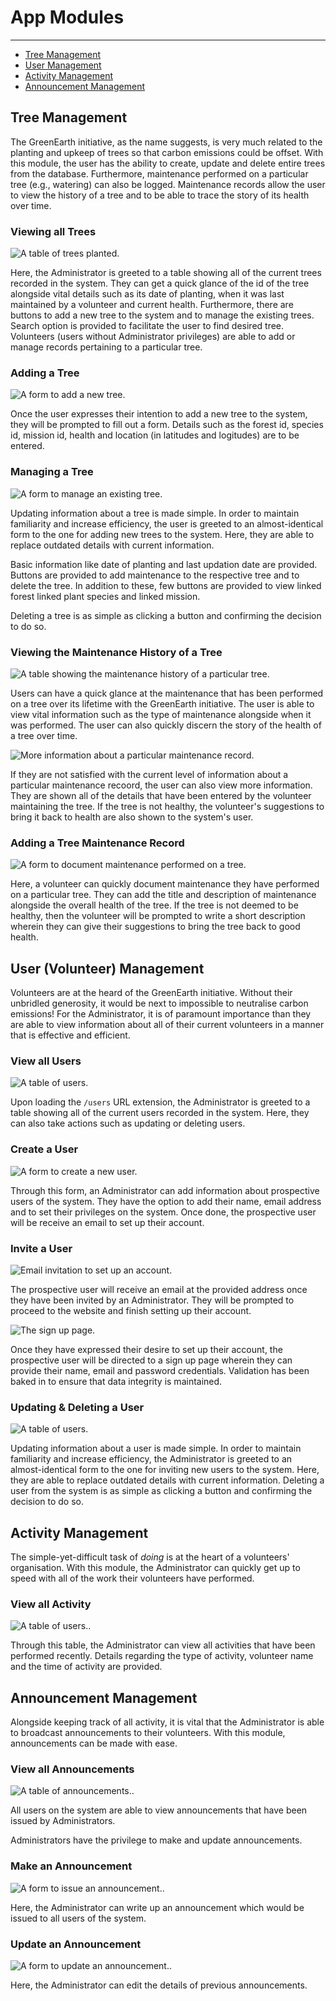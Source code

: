 # App Modules

---

-   [Tree Management](#section-1)
-   [User Management](#section-2)
-   [Activity Management](#section-3)
-   [Announcement Management](#section-4)

<a name="section-1"></a>

## Tree Management
The GreenEarth initiative, as the name suggests, is very much related to the planting and upkeep of trees so that carbon emissions could be offset. With this module, the user has the ability to create, update and delete entire trees from the database. Furthermore, maintenance performed on a particular tree (e.g., watering) can also be logged. Maintenance records allow the user to view the history of a tree and to be able to trace the story of its health over time.

### Viewing all Trees

![A table of trees planted.](/screenshots/trees_index.PNG)


Here, the Administrator is greeted to a table showing all of the current trees recorded in the system. They can get a quick glance of the id of the tree alongside vital details such as its date of planting, when it was last maintained by a volunteer and current health. Furthermore, there are buttons to add a new tree to the system and to manage the existing trees. Search option is provided to facilitate the user to find desired tree.
Volunteers (users without Administrator privileges) are able to add or manage records pertaining to a particular tree. 

### Adding a Tree

![A form to add a new tree.](/screenshots/trees_add.PNG)


Once the user expresses their intention to add a new tree to the system, they will be prompted to fill out a form. Details such as the forest id, species id, mission id, health and location (in latitudes and logitudes) are to be entered. 

### Managing a Tree

![A form to manage an existing tree.](/screenshots/trees_manage.PNG)


Updating information about a tree is made simple. In order to maintain familiarity and increase efficiency, the user is greeted to an almost-identical form to the one for adding new trees to the system. Here, they are able to replace outdated details with current information. 

Basic information like date of planting and last updation date are provided. Buttons are provided to add maintenance to the respective tree and to delete the tree. In addition to these, few buttons are provided to view linked forest linked plant species and linked mission. 

Deleting a tree is as simple as clicking a button and confirming the  decision to do so.

### Viewing the Maintenance History of a Tree

![A table showing the maintenance history of a particular tree.](path)

Users can have a quick glance at the maintenance that has been performed on a tree over its lifetime with the GreenEarth initiative. The user is able to view vital information such as the type of maintenance alongside when it was performed. The user can also quickly discern the story of the health of a tree over time.

![More information about a particular maintenance record.](path)

If they are not satisfied with the current level of information about a particular maintenance recoord, the user can also view more information. They are shown all of the details that have been entered by the volunteer maintaining the tree. If the tree is not healthy, the volunteer's suggestions to bring it back to health are also shown to the system's user.

### Adding a Tree Maintenance Record

![A form to document maintenance performed on a tree.](path)

Here, a volunteer can quickly document maintenance they have performed on a particular tree. They can add the title and description of maintenance alongside the overall health of the tree. If the tree is not deemed to be healthy, then the volunteer will be prompted to write a short description wherein they can give their suggestions to bring the tree back to good health. 

<a name="section-2"></a>

## User (Volunteer) Management
Volunteers are at the heard of the GreenEarth initiative. Without their unbridled generosity, it would be next to impossible to neutralise carbon emissions! For the Administrator, it is of paramount importance than they are able to view information about all of their current volunteers in a manner that is effective and efficient.

### View all Users

![A table of users.](path)

Upon loading the `/users` URL extension, the Administrator is greeted to a table showing all of the current users recorded in the system. Here, they can also take actions such as updating or deleting users.

### Create a User

![A form to create a new user.](path)

Through this form, an Administrator can add information about prospective users of the system. They have the option to add their name, email address and to set their privileges on the system. Once done, the prospective user will be receive an email to set up their account.

### Invite a User

![Email invitation to set up an account.](path)

The prospective user will receive an email at the provided address once they have been invited by an Administrator. They will be prompted to proceed to the website and finish setting up their account.

![The sign up page.](path)

Once they have expressed their desire to set up their account, the prospective user will be directed to a sign up page wherein they can provide their name, email and password credentials. Validation has been baked in to ensure that data integrity is maintained.

### Updating & Deleting a User

![A table of users.](path)

Updating information about a user is made simple. In order to maintain familiarity and increase efficiency, the Administrator is greeted to an almost-identical form to the one for inviting new users to the system. Here, they are able to replace outdated details with current information.
Deleting a user from the system is as simple as clicking a button and confirming the decision to do so.

<a name="section-3"></a>

## Activity Management
The simple-yet-difficult task of *doing* is at the heart of a volunteers' organisation. With this module, the Administrator can quickly get up to speed with all of the work their volunteers have performed.

### View all Activity

![A table of users.](path).

Through this table, the Administrator can view all activities that have been performed recently. Details regarding the type of activity, volunteer name and the time of activity are provided.

<a name="section-4"></a>

## Announcement Management
Alongside keeping track of all activity, it is vital that the Administrator is able to broadcast announcements to their volunteers. With this module, announcements can be made with ease.

### View all Announcements

![A table of announcements.](path).

All users on the system are able to view announcements that have been issued by Administrators.

Administrators have the privilege to make and update announcements.

### Make an Announcement

![A form to issue an announcement.](path).

Here, the Administrator can write up an announcement which would be issued to all users of the system.

### Update an Announcement

![A form to update an announcement.](path).

Here, the Administrator can edit the details of previous announcements.


